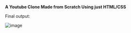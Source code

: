 **A Youtube Clone Made from Scratch Using just HTML/CSS**


Final output:


![image](https://github.com/DevasnhJajoria/Youtube-Clone/assets/72540738/ae40ae2b-4a2d-4dbb-b635-439eba1eccff)
